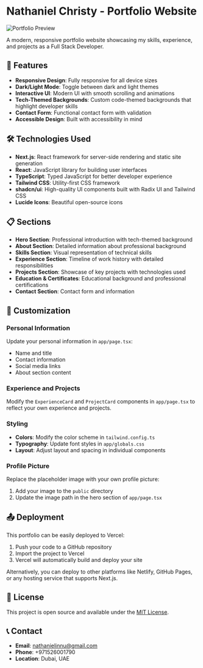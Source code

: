 # Nathaniel Christy - Portfolio Website

![Portfolio Preview](https://via.placeholder.com/1200x630/0d6efd/FFFFFF?text=Nathaniel+Christy+Portfolio)

A modern, responsive portfolio website showcasing my skills, experience, and projects as a Full Stack Developer.

## 🚀 Features

- **Responsive Design**: Fully responsive for all device sizes
- **Dark/Light Mode**: Toggle between dark and light themes
- **Interactive UI**: Modern UI with smooth scrolling and animations
- **Tech-Themed Backgrounds**: Custom code-themed backgrounds that highlight developer skills
- **Contact Form**: Functional contact form with validation
- **Accessible Design**: Built with accessibility in mind

## 🛠️ Technologies Used

- **Next.js**: React framework for server-side rendering and static site generation
- **React**: JavaScript library for building user interfaces
- **TypeScript**: Typed JavaScript for better developer experience
- **Tailwind CSS**: Utility-first CSS framework
- **shadcn/ui**: High-quality UI components built with Radix UI and Tailwind CSS
- **Lucide Icons**: Beautiful open-source icons

## 📋 Sections

- **Hero Section**: Professional introduction with tech-themed background
- **About Section**: Detailed information about professional background
- **Skills Section**: Visual representation of technical skills
- **Experience Section**: Timeline of work history with detailed responsibilities
- **Projects Section**: Showcase of key projects with technologies used
- **Education & Certificates**: Educational background and professional certifications
- **Contact Section**: Contact form and information



## 🎨 Customization

### Personal Information

Update your personal information in `app/page.tsx`:

- Name and title
- Contact information
- Social media links
- About section content


### Experience and Projects

Modify the `ExperienceCard` and `ProjectCard` components in `app/page.tsx` to reflect your own experience and projects.

### Styling

- **Colors**: Modify the color scheme in `tailwind.config.ts`
- **Typography**: Update font styles in `app/globals.css`
- **Layout**: Adjust layout and spacing in individual components


### Profile Picture

Replace the placeholder image with your own profile picture:

1. Add your image to the `public` directory
2. Update the image path in the hero section of `app/page.tsx`


## 📤 Deployment

This portfolio can be easily deployed to Vercel:

1. Push your code to a GitHub repository
2. Import the project to Vercel
3. Vercel will automatically build and deploy your site


Alternatively, you can deploy to other platforms like Netlify, GitHub Pages, or any hosting service that supports Next.js.

## 📝 License

This project is open source and available under the [MIT License](LICENSE).

## 📞 Contact

- **Email**: [nathanielinnu@gmail.com](mailto:nathanielinnu@gmail.com)
- **Phone**: +971526001790
- **Location**: Dubai, UAE
